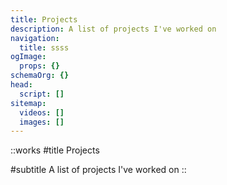 ```yaml
---
title: Projects
description: A list of projects I've worked on
navigation:
  title: ssss
ogImage:
  props: {}
schemaOrg: {}
head:
  script: []
sitemap:
  videos: []
  images: []
---
```


::works
#title
Projects

#subtitle
A list of projects I've worked on
::
